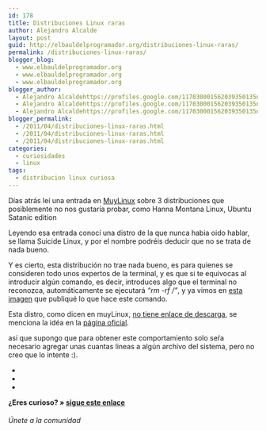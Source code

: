 ```yaml
---
id: 178
title: Distribuciones Linux raras
author: Alejandro Alcalde
layout: post
guid: http://elbauldelprogramador.org/distribuciones-linux-raras/
permalink: /distribuciones-linux-raras/
blogger_blog:
  - www.elbauldelprogramador.org
  - www.elbauldelprogramador.org
  - www.elbauldelprogramador.org
blogger_author:
  - Alejandro Alcaldehttps://profiles.google.com/117030001562039350135noreply@blogger.com
  - Alejandro Alcaldehttps://profiles.google.com/117030001562039350135noreply@blogger.com
  - Alejandro Alcaldehttps://profiles.google.com/117030001562039350135noreply@blogger.com
blogger_permalink:
  - /2011/04/distribuciones-linux-raras.html
  - /2011/04/distribuciones-linux-raras.html
  - /2011/04/distribuciones-linux-raras.html
categories:
  - curiosidades
  - linux
tags:
  - distribucion linux curiosa
---
```

<div class="icoso">
</div>

Días atrás leí una entrada en [MuyLinux][1] sobre 3 distribuciones que posiblemente no nos gustaría probar, como Hanna Montana Linux, Ubuntu Satanic edition

Leyendo esa entrada conocí una distro de la que nunca habia oido hablar, se llama Suicide Linux, y por el nombre podréis deducir que no se trata de nada bueno.

  
<!--more-->

Y es cierto, esta distribución no trae nada bueno, es para quienes se consideren todo unos expertos de la terminal, y es que si te equivocas al introducir algún comando, es decir, introduces algo que el terminal no reconozca, automáticamente se ejecutará *&#8220;rm -rf /&#8221;*, y ya vimos en [esta imagen][2] que publiqué lo que hace este comando.

Esta distro, como dicen en muyLinux, [no tiene enlace de descarga][3], se menciona la idéa en la [página oficial][4].

así que supongo que para obtener este comportamiento solo seŕa necesario agregar unas cuantas lineas a algún archivo del sistema, pero no creo que lo intente :).</p> </p> </p></p> 

<div class="sharedaddy">
  <div class="sd-content">
    <ul>
      <li>
        <a class="hastip" rel="nofollow" href="http://twitter.com/home?status=Distribuciones Linux raras+http://elbauldelprogramador.com/distribuciones-linux-raras/+V%C3%ADa+%40elbaulp" onclick="javascript:window.open(this.href, '', 'menubar=no,toolbar=no,resizable=yes,scrollbars=yes,height=600,width=600');return false;" title="Compartir en Twitter" target="_blank"><span class="iconbox-title"><i class="icon-twitter icon-2x"></i></span></a>
      </li>
      <li>
        <a class="hastip" rel="nofollow" href="http://www.facebook.com/sharer.php?u=http://elbauldelprogramador.com/distribuciones-linux-raras/&t=Distribuciones Linux raras+http://elbauldelprogramador.com/distribuciones-linux-raras/+V%C3%ADa+%40elbaulp" onclick="javascript:window.open(this.href, '', 'menubar=no,toolbar=no,resizable=yes,scrollbars=yes,height=600,width=600');return false;" title="Compartir en Facebook" target="_blank"><span class="iconbox-title"><i class="icon-facebook icon-2x"></i></span></a>
      </li>
      <li>
        <a class="hastip" rel="nofollow" href="https://plus.google.com/share?url=Distribuciones Linux raras+http://elbauldelprogramador.com/distribuciones-linux-raras/+V%C3%ADa+%40elbaulp" onclick="javascript:window.open(this.href, '', 'menubar=no,toolbar=no,resizable=yes,scrollbars=yes,height=600,width=600');return false;" title="Compartir en G+" target="_blank"><span class="iconbox-title"><i class="icon-google-plus icon-2x"></i></span></a>
      </li>
    </ul>
  </div>
</div>

<span id="socialbottom" class="highlight style-2">

<p>
  <strong>¿Eres curioso? » <a onclick="javascript:_gaq.push(['_trackEvent','random','click-random']);" href="/index.php?random=1">sigue este enlace</a></strong>
</p>

<h6>
  Únete a la comunidad
</h6>

<div class="iconsc hastip" title="2240 seguidores">
  <a href="http://twitter.com/elbaulp" target="_blank"><i class="icon-twitter"></i></a>
</div>

<div class="iconsc hastip" title="2452 fans">
  <a href="http://facebook.com/elbauldelprogramador" target="_blank"><i class="icon-facebook"></i></a>
</div>

<div class="iconsc hastip" title="0 +1s">
  <a href="http://plus.google.com/+Elbauldelprogramador" target="_blank"><i class="icon-google-plus"></i></a>
</div>

<div class="iconsc hastip" title="Repositorios">
  <a href="http://github.com/algui91" target="_blank"><i class="icon-github"></i></a>
</div>

<div class="iconsc hastip" title="Feed RSS">
  <a href="http://elbauldelprogramador.com/feed" target="_blank"><i class="icon-rss"></i></a>
</div></span>

 [1]: http://www.muylinux.com/2011/04/18/3-distros-linux-que-no-querras-probar/comment-page-1/
 [2]: http://elbauldelprogramador.com/nunca-lo-hagas-humor/
 [3]: http://www.muylinux.com/2010/03/08/suicide-linux-una-distro-muy-muy-delicada/
 [4]: http://qntm.org/suicide